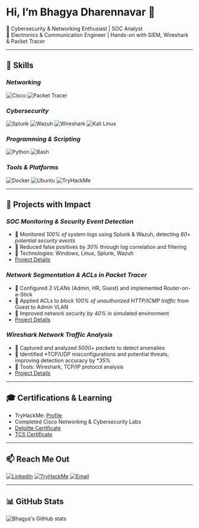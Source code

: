 # Hi, I’m Bhagya Dharennavar 👋
🔹 Cybersecurity & Networking Enthusiast | SOC Analyst  
🔹 Electronics & Communication Engineer | Hands-on with SIEM, Wireshark & Packet Tracer  

---

## 🔧 Skills

### *Networking*
![Cisco](https://img.shields.io/badge/Cisco-05122A?style=for-the-badge&logo=cisco&logoColor=white)
![Packet Tracer](https://img.shields.io/badge/Packet%20Tracer-E23A18?style=for-the-badge&logo=packet-tracer&logoColor=white)

### *Cybersecurity*
![Splunk](https://img.shields.io/badge/Splunk-000000?style=for-the-badge&logo=splunk&logoColor=white)
![Wazuh](https://img.shields.io/badge/Wazuh-FF5C00?style=for-the-badge&logo=wazuh&logoColor=white)
![Wireshark](https://img.shields.io/badge/Wireshark-000000?style=for-the-badge&logo=wireshark&logoColor=white)
![Kali Linux](https://img.shields.io/badge/Kali%20Linux-557C94?style=for-the-badge&logo=kali-linux&logoColor=white)

### *Programming & Scripting*
![Python](https://img.shields.io/badge/Python-3776AB?style=for-the-badge&logo=python&logoColor=white)
![Bash](https://img.shields.io/badge/Bash-4EAA25?style=for-the-badge&logo=gnu-bash&logoColor=white)

### *Tools & Platforms*
![Docker](https://img.shields.io/badge/Docker-2496ED?style=for-the-badge&logo=docker&logoColor=white)
![Ubuntu](https://img.shields.io/badge/Ubuntu-E95420?style=for-the-badge&logo=ubuntu&logoColor=white)
![TryHackMe](https://img.shields.io/badge/TryHackMe-FF6F61?style=for-the-badge&logo=tryhackme&logoColor=white)

---

## 🚀 Projects with Impact

### *SOC Monitoring & Security Event Detection*
- 🔹 Monitored *100% of system logs* using Splunk & Wazuh, detecting *80+ potential security events*  
- 🔹 Reduced false positives by *30%* through log correlation and filtering  
- 🔹 Technologies: Windows, Linux, Splunk, Wazuh  
- [Project Details](#)

### *Network Segmentation & ACLs in Packet Tracer*
- 🔹 Configured *3 VLANs* (Admin, HR, Guest) and implemented Router-on-a-Stick  
- 🔹 Applied ACLs to *block 100% of unauthorized HTTP/ICMP traffic* from Guest to Admin VLAN  
- 🔹 Improved network security *by 40%* in simulated environment  
- [Project Details](#)

### *Wireshark Network Traffic Analysis*
- 🔹 Captured and analyzed *5000+ packets* to detect anomalies  
- 🔹 Identified *TCP/UDP misconfigurations and potential threats, improving detection accuracy by **35%*  
- 🔹 Tools: Wireshark, TCP/IP protocol analysis  
- [Project Details](#)

---

## 🎓 Certifications & Learning
- TryHackMe: [Profile](https://tryhackme.com/p/BhagyaD)  
- Completed Cisco Networking & Cybersecurity Labs  
- [Deloitte Certificate](https://drive.google.com/file/d/1v7Ep-z2_G4NrzgcD4HMRhneC6g-wBJwm/view?usp=drivesdk)  
- [TCS Certificate](https://drive.google.com/file/d/1v6jrXkxWGiSpacBrQc3POhgQuVzZ9wbU/view?usp=drivesdk)

---

## 📫 Reach Me Out
[![LinkedIn](https://img.shields.io/badge/LinkedIn-0077B5?style=for-the-badge&logo=linkedin&logoColor=white)](https://www.linkedin.com/in/bhagya.dharennavar-53a4ab222/) 
[![TryHackMe](https://img.shields.io/badge/TryHackMe-FF6F61?style=for-the-badge&logo=tryhackme&logoColor=white)](https://tryhackme.com/p/BhagyaD) 
[![Email](https://img.shields.io/badge/Email-D14836?style=for-the-badge&logo=gmail&logoColor=white)](mailto:bhagya.dare12@gmail.com)

---

## 📊 GitHub Stats
![Bhagya's GitHub stats](https://github-readme-stats.vercel.app/api?username=BhagyaDharennavar&show_icons=true&theme=radical)
